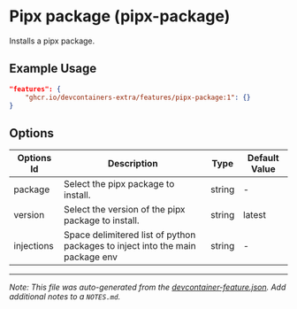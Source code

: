 
# Pipx package (pipx-package)

Installs a pipx package.

## Example Usage

```json
"features": {
    "ghcr.io/devcontainers-extra/features/pipx-package:1": {}
}
```

## Options

| Options Id | Description | Type | Default Value |
|-----|-----|-----|-----|
| package | Select the pipx package to install. | string | - |
| version | Select the version of the pipx package to install. | string | latest |
| injections | Space delimitered list of python packages to inject into the main package env | string | - |



---

_Note: This file was auto-generated from the [devcontainer-feature.json](https://github.com/devcontainers-contrib/features/blob/main/src/pipx-package/devcontainer-feature.json).  Add additional notes to a `NOTES.md`._
